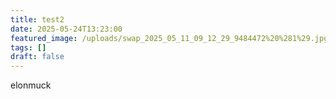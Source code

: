 ```yaml
---
title: test2
date: 2025-05-24T13:23:00
featured_image: /uploads/swap_2025_05_11_09_12_29_9484472%20%281%29.jpg
tags: []
draft: false
---
```

elonmuck
